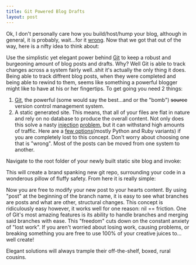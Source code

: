 ```yaml
---
title: Git Powered Blog Drafts
layout: post
---
```


Ok, I don't personally care how you build/host/hump your blog, although in
general, it is probably, wait...for it [wrong][wordpress]. Now that we got that
out of the way, here is a nifty idea to think about:

Use the simplistic yet elegant power behind [Git][git-scm] to keep a robust and
burgeoning amount of blog posts and drafts. Why? Well Git is able to track
changes across a system fairly well..shit it's actually the only thing it does.
Being able to track diffrent blog posts, when they were completed and being
able to rewind to them, seems like something a powerful blogger might like to
have at his or her fingertips. To get going you need 2 things:

1. [Git][git-scm], the powerful (some would say the best…and or the "bomb")
	 <s>source</s> version control management system.
2. A static generated site. This means, that all of your files are flat in
	 nature and rely on no database to produce the overall content. Not only does
	 this solve a nasty [injection][wikipedia] [problem][youtube], but it can
	 withstand high amounts of traffic. Here are a [few
	 options][mathematism](mostly Python and Ruby variants) if you are completely
	 lost to this concept. Don't worry about choosing one that is "wrong". Most
	 of the posts can be moved from one system to another.

Navigate to the root folder of your newly built static site blog and invoke:

<script src="https://gist.github.com/2710866.js?file=git init"></script>

This will create a brand spanking new git repo, surrounding your code in a
wonderous pillow of fluffy safety. From here it is really simple:

<script src="https://gist.github.com/2710866.js?file=git branch"></script>

<script src="https://gist.github.com/2710866.js?file=git checkout"></script>

Now you are free to modify your new post to your hearts content. By using
"post" at the beginning of the branch name, it is easy to see what branches are
posts and what are other, structural changes. This concept is ridiculously easy
however, it works well for one reason: nil == friction. One of Git's most
amazing features is its ability to handle branches and merging said branches
with ease. This "freedom" cuts down on the constant anxiety of "lost work". If
you aren't worried about losing work, causing problems, or breaking something
you are free to use 100% of your creative juices to…well create!

Elegant solutions will always trample their off-the-shelf, boxed, rural cousins.

[git-scm]: http://git-scm.com/
[mathematism]: #
[wikipedia]: http://en.wikipedia.org/wiki/SQL_injection
[wordpress]: http://wordpress.com/
[youtube]: http://www.youtube.com/watch?v=-JFfN5pKzFU

